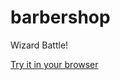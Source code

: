 # barbershop
Wizard Battle!

[Try it in your browser](https://www.thomasmason.us/barbershop/barbershop.html)
